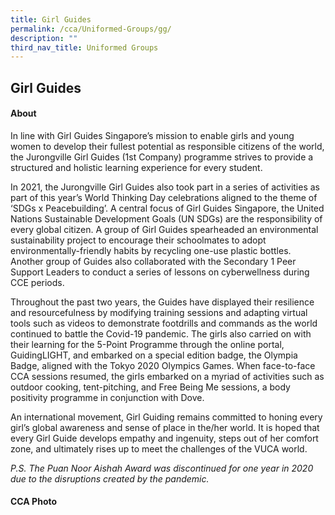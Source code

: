 ```yaml
---
title: Girl Guides
permalink: /cca/Uniformed-Groups/gg/
description: ""
third_nav_title: Uniformed Groups
---
```

## Girl Guides

#### About

In line with Girl Guides Singapore’s mission to enable girls and young women to develop their fullest potential as responsible citizens of the world, the Jurongville Girl Guides (1st Company) programme strives to provide a structured and holistic learning experience for every student.

In 2021, the Jurongville Girl Guides also took part in a series of activities as part of this year’s World Thinking Day celebrations aligned to the theme of ‘SDGs x Peacebuilding’. A central focus of Girl Guides Singapore, the United Nations Sustainable Development Goals (UN SDGs) are the responsibility of every global citizen. A group of Girl Guides spearheaded an environmental sustainability project to encourage their schoolmates to adopt environmentally-friendly habits by recycling one-use plastic bottles. Another group of Guides also collaborated with the Secondary 1 Peer Support Leaders to conduct a series of lessons on cyberwellness during CCE periods.  

Throughout the past two years, the Guides have displayed their resilience and resourcefulness by modifying training sessions and adapting virtual tools such as videos to demonstrate footdrills and commands as the world continued to battle the Covid-19 pandemic. The girls also carried on with their learning for the 5-Point Programme through the online portal, GuidingLIGHT, and embarked on a special edition badge, the Olympia Badge, aligned with the Tokyo 2020 Olympics Games. When face-to-face CCA sessions resumed, the girls embarked on a myriad of activities such as outdoor cooking, tent-pitching, and Free Being Me sessions, a body positivity programme in conjunction with Dove. 

An international movement, Girl Guiding remains committed to honing every girl’s global awareness and sense of place in the/her world. It is hoped that every Girl Guide develops empathy and ingenuity, steps out of her comfort zone, and ultimately rises up to meet the challenges of the VUCA world.

_P.S. The Puan Noor Aishah Award was discontinued for one year in 2020 due to the disruptions created by the pandemic._

#### CCA Photo

